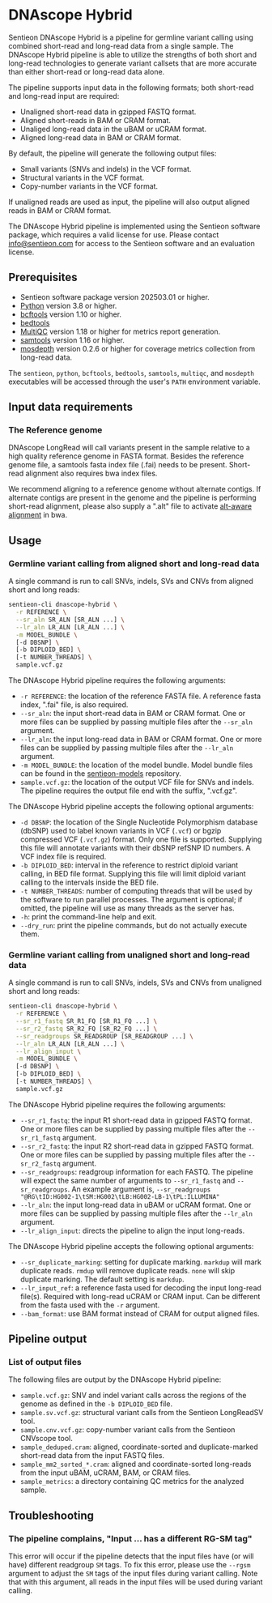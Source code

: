 # DNAscope Hybrid

Sentieon DNAscope Hybrid is a pipeline for germline variant calling using combined short-read and long-read data from a single sample. The DNAscope Hybrid pipeline is able to utilize the strengths of both short and long-read technologies to generate variant callsets that are more accurate than either short-read or long-read data alone.

The pipeline supports input data in the following formats; both short-read and long-read input are required:
* Unaligned short-read data in gzipped FASTQ format.
* Aligned short-reads in BAM or CRAM format.
* Unaliged long-read data in the uBAM or uCRAM format.
* Aligned long-read data in BAM or CRAM format.

By default, the pipeline will generate the following output files:
* Small variants (SNVs and indels) in the VCF format.
* Structural variants in the VCF format.
* Copy-number variants in the VCF format.

If unaligned reads are used as input, the pipeline will also output aligned reads in BAM or CRAM format.

The DNAscope Hybrid pipeline is implemented using the Sentieon software package, which requires a valid license for use. Please contact info@sentieon.com for access to the Sentieon software and an evaluation license.

## Prerequisites

- Sentieon software package version 202503.01 or higher.
- [Python] version 3.8 or higher.
- [bcftools] version 1.10 or higher.
- [bedtools]
- [MultiQC] version 1.18 or higher for metrics report generation.
- [samtools] version 1.16 or higher.
- [mosdepth] version 0.2.6 or higher for coverage metrics collection from long-read data.

The `sentieon`, `python`, `bcftools`, `bedtools`, `samtools`, `multiqc`, and `mosdepth` executables will be accessed through the user's `PATH` environment variable.

## Input data requirements

### The Reference genome

DNAscope LongRead will call variants present in the sample relative to a high quality reference genome in FASTA format. Besides the reference genome file, a samtools fasta index file (.fai) needs to be present. Short-read alignment also requires bwa index files.

We recommend aligning to a reference genome without alternate contigs. If alternate contigs are present in the genome and the pipeline is performing short-read alignment, please also supply a ".alt" file to activate [alt-aware alignment] in bwa.

## Usage

### Germline variant calling from aligned short and long-read data

A single command is run to call SNVs, indels, SVs and CNVs from aligned short and long reads:
```sh
sentieon-cli dnascope-hybrid \
  -r REFERENCE \
  --sr_aln SR_ALN [SR_ALN ...] \
  --lr_aln LR_ALN [LR_ALN ...] \
  -m MODEL_BUNDLE \
  [-d DBSNP] \
  [-b DIPLOID_BED] \
  [-t NUMBER_THREADS] \
  sample.vcf.gz
```

The DNAscope Hybrid pipeline requires the following arguments:
- `-r REFERENCE`: the location of the reference FASTA file. A reference fasta index, ".fai" file, is also required.
- `--sr_aln`: the input short-read data in BAM or CRAM format. One or more files can be supplied by passing multiple files after the `--sr_aln` argument.
- `--lr_aln`: the input long-read data in BAM or CRAM format. One or more files can be supplied by passing multiple files after the `--lr_aln` argument.
- `-m MODEL_BUNDLE`: the location of the model bundle. Model bundle files can be found in the [sentieon-models] repository.
- `sample.vcf.gz`: the location of the output VCF file for SNVs and indels. The pipeline requires the output file end with the suffix, ".vcf.gz".

The DNAscope Hybrid pipeline accepts the following optional arguments:
- `-d DBSNP`: the location of the Single Nucleotide Polymorphism database (dbSNP) used to label known variants in VCF (`.vcf`) or bgzip compressed VCF (`.vcf.gz`) format. Only one file is supported. Supplying this file will annotate variants with their dbSNP refSNP ID numbers. A VCF index file is required.
- `-b DIPLOID_BED`: interval in the reference to restrict diploid variant calling, in BED file format. Supplying this file will limit diploid variant calling to the intervals inside the BED file.
- `-t NUMBER_THREADS`: number of computing threads that will be used by the software to run parallel processes. The argument is optional; if omitted, the pipeline will use as many threads as the server has.
- `-h`: print the command-line help and exit.
- `--dry_run`: print the pipeline commands, but do not actually execute them.

### Germline variant calling from unaligned short and long-read data

A single command is run to call SNVs, indels, SVs and CNVs from unaligned short and long reads:
```sh
sentieon-cli dnascope-hybrid \
  -r REFERENCE \
  --sr_r1_fastq SR_R1_FQ [SR_R1_FQ ...] \
  --sr_r2_fastq SR_R2_FQ [SR_R2_FQ ...] \
  --sr_readgroups SR_READGROUP [SR_READGROUP ...] \
  --lr_aln LR_ALN [LR_ALN ...] \
  --lr_align_input \
  -m MODEL_BUNDLE \
  [-d DBSNP] \
  [-b DIPLOID_BED] \
  [-t NUMBER_THREADS] \
  sample.vcf.gz
```

The DNAscope Hybrid pipeline requires the following arguments:
- `--sr_r1_fastq`: the input R1 short-read data in gzipped FASTQ format. One or more files can be supplied by passing multiple files after the `--sr_r1_fastq` argument.
- `--sr_r2_fastq`: the input R2 short-read data in gzipped FASTQ format. One or more files can be supplied by passing multiple files after the `--sr_r2_fastq` argument.
- `--sr_readgroups`: readgroup information for each FASTQ. The pipeline will expect the same number of arguments to `--sr_r1_fastq` and `--sr_readgroups`. An example argument is, `--sr_readgroups "@RG\tID:HG002-1\tSM:HG002\tLB:HG002-LB-1\tPL:ILLUMINA"`
- `--lr_aln`: the input long-read data in uBAM or uCRAM format. One or more files can be supplied by passing multiple files after the `--lr_aln` argument.
- `--lr_align_input`: directs the pipeline to align the input long-reads.

The DNAscope Hybrid pipeline accepts the following optional arguments:
- `--sr_duplicate_marking`: setting for duplicate marking. `markdup` will mark duplicate reads. `rmdup` will remove duplicate reads. `none` will skip duplicate marking. The default setting is `markdup`.
- `--lr_input_ref`: a reference fasta used for decoding the input long-read file(s). Required with long-read uCRAM or CRAM input. Can be different from the fasta used with the `-r` argument.
- `--bam_format`: use BAM format instead of CRAM for output aligned files.

## Pipeline output

### List of output files

The following files are output by the DNAscope Hybrid pipeline:
- `sample.vcf.gz`: SNV and indel variant calls across the regions of the genome as defined in the `-b DIPLOID_BED` file.
- `sample.sv.vcf.gz`: structural variant calls from the Sentieon LongReadSV tool.
- `sample.cnv.vcf.gz`: copy-number variant calls from the Sentieon CNVscope tool.
- `sample_deduped.cram`: aligned, coordinate-sorted and duplicate-marked short-read data from the input FASTQ files.
- `sample_mm2_sorted_*.cram`: aligned and coordinate-sorted long-reads from the input uBAM, uCRAM, BAM, or CRAM files.
- `sample_metrics`: a directory containing QC metrics for the analyzed sample.

## Troubleshooting

### The pipeline complains, "Input ... has a different RG-SM tag"

This error will occur if the pipeline detects that the input files have (or will have) different readgroup `SM` tags. To fix this error, please use the `--rgsm` argument to adjust the `SM` tags of the input files during variant calling. Note that with this argument, all reads in the input files will be used during variant calling. 


[Python]: https://www.python.org/
[bcftools]: http://samtools.github.io/bcftools/bcftools.html
[bedtools]: https://bedtools.readthedocs.io/en/latest/
[MultiQC]: https://multiqc.info/
[mosdepth]: https://github.com/brentp/mosdepth
[samtools]: https://www.htslib.org/
[alt-aware alignment]: https://github.com/lh3/bwa/blob/master/README-alt.md
[sentieon-models]: https://github.com/Sentieon/sentieon-models
